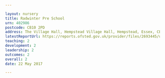 ```yaml
---

layout: nursery
title: Radwinter Pre School
urn: 402986
postcode: CB10 2PD
address: The Village Hall, Hempstead Village Hall, Hempstead, Essex, CB10 2PD
latestReportUrl: https://reports.ofsted.gov.uk/provider/files/2693445/urn/402986.pdf
teaching: 2
development: 2
leadership: 2
outcomes: 2
overall: 2
date: 22 May 2017

---
```

